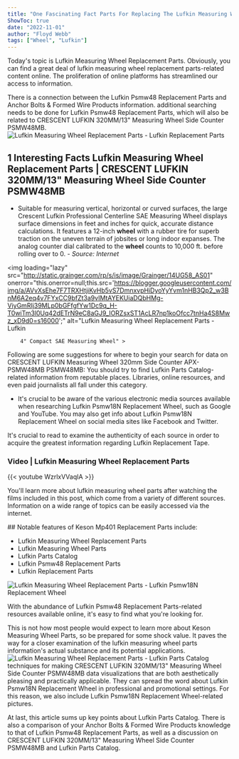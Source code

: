 ```yaml
---
title: "One Fascinating Fact Parts For Replacing The Lufkin Measuring Wheel"
ShowToc: true 
date: "2022-11-01"
author: "Floyd Webb" 
tags: ["Wheel", "Lufkin"]
---
```


	
Today's topic is Lufkin Measuring Wheel Replacement Parts. Obviously, you can find a great deal of lufkin measuring wheel replacement parts-related content online. The proliferation of online platforms has streamlined our access to information.

There is a connection between the Lufkin Psmw48 Replacement Parts and Anchor Bolts & Formed Wire Products information. additional searching needs to be done for Lufkin Psmw48 Replacement Parts, which will also be related to CRESCENT LUFKIN 320MM/13" Measuring Wheel  Side Counter PSMW48MB.
<img loading="lazy" src="http://www.pelicanparts.com/techarticles/BMW-X5/62-BRAKES-Brake_Rotor_Specification_Checking/images_small/pic03.jpg" onerror="this.onerror=null;this.src='https://blogger.googleusercontent.com/img/a/AVvXsEhe7F7TRXHtjiKvHb5vS7DmnxvpHiDyoYyYvm1nHB3Qp2_w3BnM6A2eq4v7FYxCC9bfZt3a9vIMtAYEKUiaDQbHMg-ViyGmRIj39MLp0bGFfgfYw1Dc9q_H-T0wiTm3l0Uq42dETrN9eC8aGJ9_IORZsxST1AcLR7np1koOfcc7tnHa4S8Mwz_xD9d0=s16000';" alt="Lufkin Measuring Wheel Replacement Parts - Lufkin Replacement Parts" >

## 1 Interesting Facts Lufkin Measuring Wheel Replacement Parts | CRESCENT LUFKIN 320MM/13" Measuring Wheel  Side Counter PSMW48MB
-   Suitable for measuring vertical, horizontal or curved surfaces, the large Crescent Lufkin Professional Centerline SAE Measuring Wheel displays surface dimensions in feet and inches for quick, accurate distance calculations. It features a 12-inch **wheel** with a rubber tire for superb traction on the uneven terrain of jobsites or long indoor expanses. The analog counter dial calibrated to the **wheel** counts to 10,000 ft. before rolling over to 0. - <cite>Source: Internet</cite>


<img loading="lazy" src="http://static.grainger.com/rp/s/is/image/Grainger/14UG58_AS01" onerror="this.onerror=null;this.src='https://blogger.googleusercontent.com/img/a/AVvXsEhe7F7TRXHtjiKvHb5vS7DmnxvpHiDyoYyYvm1nHB3Qp2_w3BnM6A2eq4v7FYxCC9bfZt3a9vIMtAYEKUiaDQbHMg-ViyGmRIj39MLp0bGFfgfYw1Dc9q_H-T0wiTm3l0Uq42dETrN9eC8aGJ9_IORZsxST1AcLR7np1koOfcc7tnHa4S8Mwz_xD9d0=s16000';" alt="Lufkin Measuring Wheel Replacement Parts - Lufkin
		4" Compact SAE Measuring Wheel" >
Following are some suggestions for where to begin your search for data on CRESCENT LUFKIN Measuring Wheel 320mm Side Counter APX-PSMW48MB PSMW48MB:
You should try to find Lufkin Parts Catalog-related information from reputable places. Libraries, online resources, and even paid journalists all fall under this category.
- It's crucial to be aware of the various electronic media sources available when researching Lufkin Psmw18N Replacement Wheel, such as Google and YouTube. You may also get info about Lufkin Psmw18N Replacement Wheel on social media sites like Facebook and Twitter.

It's crucial to read to examine the authenticity of each source in order to acquire the greatest information regarding Lufkin Replacement Tape.

### Video | Lufkin Measuring Wheel Replacement Parts
{{< youtube WzrlxVVaqIA >}} 

You'll learn more about lufkin measuring wheel parts after watching the films included in this post, which come from a variety of different sources. Information on a wide range of topics can be easily accessed via the internet.
<script async="async" data-cfasync="false" src="//normallydemandedalter.com/fe63df3c5408708b15d8dc3d9b206b31/invoke.js"></script>
<div id="container-fe63df3c5408708b15d8dc3d9b206b31"></div>
## Notable features of Keson Mp401 Replacement Parts include:

- Lufkin Measuring Wheel Replacement Parts
- Lufkin Measuring Wheel Parts
- Lufkin Parts Catalog
- Lufkin Psmw48 Replacement Parts
- Lufkin Replacement Parts

 <img loading="lazy" src="https://www.parktool.com/assets/img/blog/_productEnlarged/DSCN6133.jpg" onerror="this.onerror=null;this.src='https://blogger.googleusercontent.com/img/a/AVvXsEhe7F7TRXHtjiKvHb5vS7DmnxvpHiDyoYyYvm1nHB3Qp2_w3BnM6A2eq4v7FYxCC9bfZt3a9vIMtAYEKUiaDQbHMg-ViyGmRIj39MLp0bGFfgfYw1Dc9q_H-T0wiTm3l0Uq42dETrN9eC8aGJ9_IORZsxST1AcLR7np1koOfcc7tnHa4S8Mwz_xD9d0=s16000';" alt="Lufkin Measuring Wheel Replacement Parts - Lufkin Psmw18N Replacement Wheel" >

With the abundance of Lufkin Psmw48 Replacement Parts-related resources available online, it's easy to find what you're looking for.

This is not how most people would expect to learn more about Keson Measuring Wheel Parts, so be prepared for some shock value. It paves the way for a closer examination of the lufkin measuring wheel parts information's actual substance and its potential applications.
<img loading="lazy" src="https://www.ultimategarage.com/shop/images/de81-6pc.jpg" onerror="this.onerror=null;this.src='https://blogger.googleusercontent.com/img/a/AVvXsEhe7F7TRXHtjiKvHb5vS7DmnxvpHiDyoYyYvm1nHB3Qp2_w3BnM6A2eq4v7FYxCC9bfZt3a9vIMtAYEKUiaDQbHMg-ViyGmRIj39MLp0bGFfgfYw1Dc9q_H-T0wiTm3l0Uq42dETrN9eC8aGJ9_IORZsxST1AcLR7np1koOfcc7tnHa4S8Mwz_xD9d0=s16000';" alt="Lufkin Measuring Wheel Replacement Parts - Lufkin Parts Catalog" >
techniques for making CRESCENT LUFKIN 320MM/13" Measuring Wheel  Side Counter PSMW48MB data visualizations that are both aesthetically pleasing and practically applicable. They can spread the word about Lufkin Psmw18N Replacement Wheel in professional and promotional settings. For this reason, we also include Lufkin Psmw18N Replacement Wheel-related pictures.

At last, this article sums up key points about Lufkin Parts Catalog. There is also a comparison of your Anchor Bolts & Formed Wire Products knowledge to that of Lufkin Psmw48 Replacement Parts, as well as a discussion on CRESCENT LUFKIN 320MM/13" Measuring Wheel  Side Counter PSMW48MB and Lufkin Parts Catalog.
	
	

